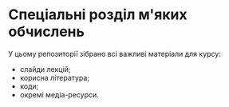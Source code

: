 # Спеціальні розділ м'яких обчислень

У цьому репозиторії зібрано всі важливі матеріали для курсу:
- слайди лекцій;
- корисна література;
- коди;
- окремі медіа-ресурси.
